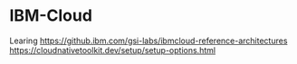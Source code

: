 # IBM-Cloud
Learing
https://github.ibm.com/gsi-labs/ibmcloud-reference-architectures
https://cloudnativetoolkit.dev/setup/setup-options.html
